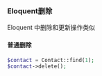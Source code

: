 ### Eloquent删除

Eloquent 中删除和更新操作类似

#### 普通删除

```PHP
$contact = Contact::find(1);
$contact->delete();
```